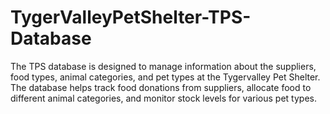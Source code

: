 # TygerValleyPetShelter-TPS-Database
The TPS database is designed to manage information about the suppliers, food types, animal categories, and pet types at the Tygervalley Pet Shelter. The database helps track food donations from suppliers, allocate food to different animal categories, and monitor stock levels for various pet types.
